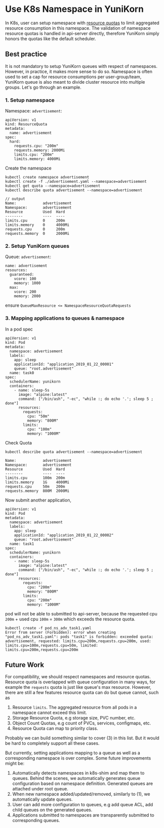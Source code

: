 # Use K8s Namespace in YuniKorn

In K8s, user can setup namespace with [resource quotas](https://kubernetes.io/docs/concepts/policy/resource-quotas/) to limit aggregated resource consumption in this namespace. The validation of namespace resource quotas is handled in api-server directly, therefore YuniKorn simply honors the quotas like the default scheduler.

## Best practice

It is not mandatory to setup YuniKorn queues with respect of namespaces.
However, in practice, it makes more sense to do so.
Namespace is often used to set a cap for resource consumptions per user-group/team,
YuniKorn queue is also meant to divide cluster resource into multiple groups.
Let's go through an example.

### 1. Setup namespace

Namespace: `advertisement`:
```
apiVersion: v1
kind: ResourceQuota
metadata:
  name: advertisement
spec:
  hard:
    requests.cpu: "200m"
    requests.memory: 2000Mi
    limits.cpu: "200m"
    limits.memory: 4000Mi
```
Create the namespace
```
kubectl create namespace advertisement
kubectl create -f ./advertisement.yaml --namespace=advertisement
kubectl get quota --namespace=advertisement
kubectl describe quota advertisement --namespace=advertisement

// output
Name:            advertisement
Namespace:       advertisement
Resource         Used  Hard
--------         ----  ----
limits.cpu       0     200m
limits.memory    0     4000Mi
requests.cpu     0     200m
requests.memory  0     2000Mi
```

### 2. Setup YuniKorn queues

Queue: `advertisement`:
```
name: advertisement
resources:
  guaranteed:
    vcore: 100
    memory: 1000
  max:
    vcore: 200
    memory: 2000
```

ensure `QueueMaxResource <= NamespaceResourceQuotaRequests`

### 3. Mapping applications to queues & namespace

In a pod spec

```
apiVersion: v1
kind: Pod
metadata:
  namespace: advertisement
  labels:
    app: sleep
    applicationId: "application_2019_01_22_00001"
    queue: "root.advertisement"
  name: task0
spec:
  schedulerName: yunikorn
  containers:
    - name: sleep-5s
      image: "alpine:latest"
      command: ["/bin/ash", "-ec", "while :; do echo '.'; sleep 5 ; done"]
      resources:
        requests:
          cpu: "50m"
          memory: "800M"
        limits:
          cpu: "100m"
          memory: "1000M"
```

Check Quota

```
kubectl describe quota advertisement --namespace=advertisement

Name:            advertisement
Namespace:       advertisement
Resource         Used  Hard
--------         ----  ----
limits.cpu       100m  200m
limits.memory    1G    4000Mi
requests.cpu     50m   200m
requests.memory  800M  2000Mi
```

Now submit another application,

```
apiVersion: v1
kind: Pod
metadata:
  namespace: advertisement
  labels:
    app: sleep
    applicationId: "application_2019_01_22_00002"
    queue: "root.advertisement"
  name: task1
spec:
  schedulerName: yunikorn
  containers:
    - name: sleep-5s
      image: "alpine:latest"
      command: ["/bin/ash", "-ec", "while :; do echo '.'; sleep 5 ; done"]
      resources:
        requests:
          cpu: "200m"
          memory: "800M"
        limits:
          cpu: "200m"
          memory: "1000M"
```

pod will not be able to submitted to api-server, because the requested cpu `200m` + used cpu `100m` = `300m` which exceeds the resource quota.

```
kubectl create -f pod_ns_adv_task1.yaml
Error from server (Forbidden): error when creating "pod_ns_adv_task1.yaml": pods "task1" is forbidden: exceeded quota: advertisement, requested: limits.cpu=200m,requests.cpu=200m, used: limits.cpu=100m,requests.cpu=50m, limited: limits.cpu=200m,requests.cpu=200m
```

## Future Work

For compatibility, we should respect namespaces and resource quotas.
Resource quota is overlapped with queue configuration in many ways,
for example the `requests` quota is just like queue's max resource. However,
there are still a few features resource quota can do but queue cannot, such as

1. Resource `limits`. The aggregated resource from all pods in a namespace cannot exceed this limit.
2. Storage Resource Quota, e.g storage size, PVC number, etc.
3. Object Count Quotas, e.g count of PVCs, services, configmaps, etc.
4. Resource Quota can map to priority class.

Probably we can build something similar to cover (3) in this list.
But it would be hard to completely support all these cases.

But currently, setting applications mapping to a queue as well as a corresponding namespace is over complex.
Some future improvements might be:

1. Automatically detects namespaces in k8s-shim and map them to queues. Behind the scenes, we automatically generates queue configuration based on namespace definition. Generated queues are attached under root queue.
2. When new namespace added/updated/removed, similarly to (1), we automatically update queues.
3. User can add more configuration to queues, e.g add queue ACL, add child queues on the generated queues.
4. Applications submitted to namespaces are transparently submitted to corresponding queues.